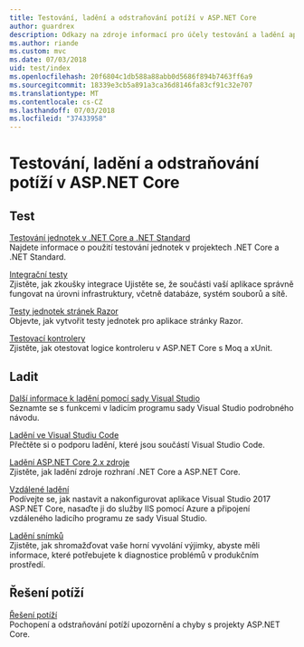 ```yaml
---
title: Testování, ladění a odstraňování potíží v ASP.NET Core
author: guardrex
description: Odkazy na zdroje informací pro účely testování a ladění aplikací ASP.NET Core.
ms.author: riande
ms.custom: mvc
ms.date: 07/03/2018
uid: test/index
ms.openlocfilehash: 20f6804c1db588a88abb0d5686f894b7463ff6a9
ms.sourcegitcommit: 18339e3cb5a891a3ca36d8146fa83cf91c32e707
ms.translationtype: MT
ms.contentlocale: cs-CZ
ms.lasthandoff: 07/03/2018
ms.locfileid: "37433958"
---
```

# <a name="test-debug-and-troubleshoot-in-aspnet-core"></a>Testování, ladění a odstraňování potíží v ASP.NET Core

## <a name="test"></a>Test

[Testování jednotek v .NET Core a .NET Standard](/dotnet/articles/core/testing/)  
Najdete informace o použití testování jednotek v projektech .NET Core a .NET Standard.

[Integrační testy](xref:test/integration-tests)  
Zjistěte, jak zkoušky integrace Ujistěte se, že součásti vaší aplikace správně fungovat na úrovni infrastruktury, včetně databáze, systém souborů a sítě.

[Testy jednotek stránek Razor](xref:test/razor-pages-tests)  
Objevte, jak vytvořit testy jednotek pro aplikace stránky Razor.

[Testovací kontrolery](xref:mvc/controllers/testing)  
Zjistěte, jak otestovat logice kontroleru v ASP.NET Core s Moq a xUnit.

## <a name="debug"></a>Ladit

[Další informace k ladění pomocí sady Visual Studio](/visualstudio/debugger/getting-started-with-the-debugger)  
Seznamte se s funkcemi v ladicím programu sady Visual Studio podrobného návodu.

[Ladění ve Visual Studiu Code](https://code.visualstudio.com/docs/editor/debugging)  
Přečtěte si o podporu ladění, které jsou součástí Visual Studio Code.

[Ladění ASP.NET Core 2.x zdroje](https://github.com/aspnet/Docs/issues/4155)  
Zjistěte, jak ladění zdroje rozhraní .NET Core a ASP.NET Core.

[Vzdálené ladění](/visualstudio/debugger/remote-debugging-azure)  
Podívejte se, jak nastavit a nakonfigurovat aplikace Visual Studio 2017 ASP.NET Core, nasaďte ji do služby IIS pomocí Azure a připojení vzdáleného ladicího programu ze sady Visual Studio.

[Ladění snímků](/azure/application-insights/app-insights-snapshot-debugger)  
Zjistěte, jak shromažďovat vaše horní vyvolání výjimky, abyste měli informace, které potřebujete k diagnostice problémů v produkčním prostředí.

## <a name="troubleshoot"></a>Řešení potíží

[Řešení potíží](xref:test/troubleshoot)  
Pochopení a odstraňování potíží upozornění a chyby s projekty ASP.NET Core.
